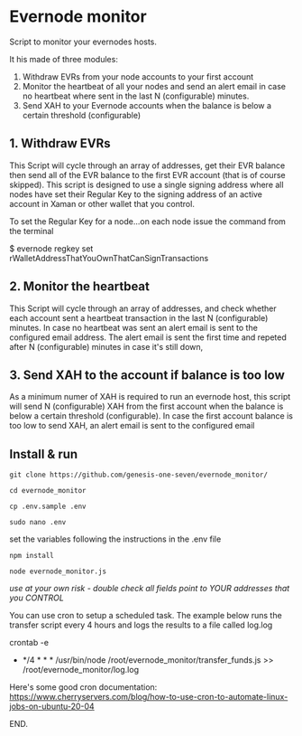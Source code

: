 # Evernode monitor

Script to monitor your evernodes hosts.

It his made of three modules:

1. Withdraw EVRs from your node accounts to your first account
2. Monitor the heartbeat of all your nodes and send an alert email in case no heartbeat where sent in the last N (configurable) minutes.
3. Send XAH to your Evernode accounts when the balance is below a certain threshold (configurable) 

## 1. Withdraw EVRs

This Script will cycle through an array of addresses, get their EVR balance then send all of the EVR balance to the first EVR account (that is of course skipped). This script is designed to use a single signing address where all nodes have set their Regular Key to the signing address of an active account in Xaman or other wallet that you control.

To set the Regular Key for a node...on each node issue the command from the terminal 

$ evernode regkey set rWalletAddressThatYouOwnThatCanSignTransactions

## 2. Monitor the heartbeat

This Script will cycle through an array of addresses, and check whether each account sent a heartbeat transaction in the last N (configurable) minutes. In case no heartbeat was sent an alert email is sent to the configured email address. The alert email is sent the first time and repeted after N (configurable) minutes in case it's still down,

## 3. Send XAH to the account if balance is too low

As a minimum numer of XAH is required to run an evernode host, this script will send N (configurable) XAH from the first account when the balance is below a certain threshold (configurable). In case the first account balance is too low to send XAH, an alert email is sent to the configured email  

## Install & run

```
git clone https://github.com/genesis-one-seven/evernode_monitor/

cd evernode_monitor

cp .env.sample .env 

sudo nano .env
```

set the variables following the instructions in the .env file

```
npm install

node evernode_monitor.js
```

*use at your own risk - double check all fields point to YOUR addresses that you CONTROL*

You can use cron to setup a scheduled task. The example below runs the transfer script every 4 hours and logs the results to a file called log.log

crontab -e

* */4 * * * /usr/bin/node /root/evernode_monitor/transfer_funds.js >> /root/evernode_monitor/log.log

Here's some good cron documentation: https://www.cherryservers.com/blog/how-to-use-cron-to-automate-linux-jobs-on-ubuntu-20-04

END.


